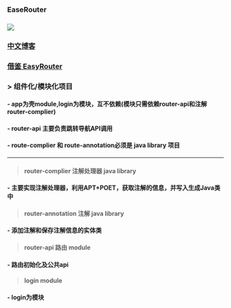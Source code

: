 ### EaseRouter 

### ![](https://img.shields.io/badge/EaseRoute-1.0.0-brightgreen)
### [中文博客](https://blog.csdn.net/qq_24000367/article/details/121511117)
### [借鉴 EasyRouter](https://github.com/Xiasm/EasyRouter)

### > 组件化/模块化项目
#### - app为壳module,login为模块，互不依赖(模块只需依赖router-api和注解 router-complier)
#### - router-api 主要负责跳转导航API调用
#### - route-complier 和 route-annotation必须是 **java library** 项目

 ---

> #### router-complier 注解处理器 java library
#### - 主要实现注解处理器，利用APT+POET，获取注解的信息，并写入生成Java类中

> #### router-annotation 注解 java library
#### - 添加注解和保存注解信息的实体类

> #### router-api 路由 module
#### - 路由初始化及公共api
####
> #### login module
#### - login为模块
